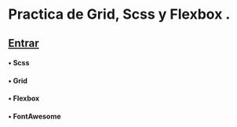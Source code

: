 # Practica de Grid, Scss y Flexbox  .
## [Entrar](https://nachokai.github.io/grid-scss/)   
#### • Scss  
#### • Grid  
#### • Flexbox  
#### • FontAwesome  
